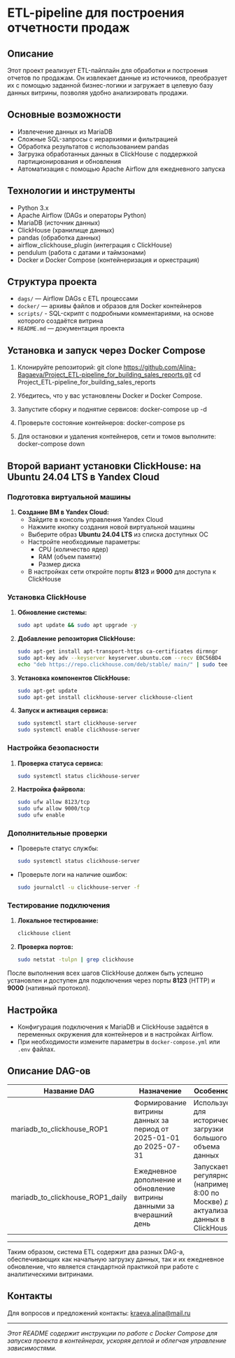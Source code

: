 #  ETL-pipeline для построения отчетности продаж

## Описание

Этот проект реализует ETL-пайплайн для обработки и построения отчетов по продажам. Он извлекает данные из источников, преобразует их с помощью заданной бизнес-логики и загружает в целевую базу данных витрины, позволяя удобно анализировать продажи.

## Основные возможности

- Извлечение данных из MariaDB
- Сложные SQL-запросы с иерархиями и фильтрацией
- Обработка результатов с использованием pandas
- Загрузка обработанных данных в ClickHouse с поддержкой партиционирования и обновления
- Автоматизация с помощью Apache Airflow для ежедневного запуска

## Технологии и инструменты

- Python 3.x
- Apache Airflow (DAGs и операторы Python)
- MariaDB (источник данных)
- ClickHouse (хранилище данных)
- pandas (обработка данных)
- airflow_clickhouse_plugin (интеграция с ClickHouse)
- pendulum (работа с датами и таймзонами)
- Docker и Docker Compose (контейнеризация и оркестрация)

## Структура проекта

- `dags/` — Airflow DAGs с ETL процессами
- `docker/` — архивы файлов и образов для Docker контейнеров
- `scripts/` - SQL-скрипт с подробными комментариями, на основе которого создаётся витрина
- `README.md` — документация проекта

## Установка и запуск через Docker Compose

1. Клонируйте репозиторий:
git clone https://github.com/Alina-Bagaeva/Project_ETL-pipeline_for_building_sales_reports.git
cd Project_ETL-pipeline_for_building_sales_reports

2. Убедитесь, что у вас установлены Docker и Docker Compose.

3. Запустите сборку и поднятие сервисов:
docker-compose up -d

4. Проверьте состояние контейнеров:
docker-compose ps

5. Для остановки и удаления контейнеров, сети и томов выполните:
docker-compose down

## Второй вариант установки ClickHouse: на Ubuntu 24.04 LTS в Yandex Cloud

### Подготовка виртуальной машины

1. **Создание ВМ в Yandex Cloud:**
   * Зайдите в консоль управления Yandex Cloud
   * Нажмите кнопку создания новой виртуальной машины
   * Выберите образ **Ubuntu 24.04 LTS** из списка доступных ОС
   * Настройте необходимые параметры:
     * CPU (количество ядер)
     * RAM (объем памяти)
     * Размер диска
   * В настройках сети откройте порты **8123** и **9000** для доступа к ClickHouse

### Установка ClickHouse

1. **Обновление системы:**
   ```bash
   sudo apt update && sudo apt upgrade -y
   ```

2. **Добавление репозитория ClickHouse:**
   ```bash
   sudo apt-get install apt-transport-https ca-certificates dirmngr
   sudo apt-key adv --keyserver keyserver.ubuntu.com --recv E0C56BD4
   echo "deb https://repo.clickhouse.com/deb/stable/ main/" | sudo tee /etc/apt/sources.list.d/clickhouse.list
   ```

3. **Установка компонентов ClickHouse:**
   ```bash
   sudo apt-get update
   sudo apt-get install clickhouse-server clickhouse-client
   ```

4. **Запуск и активация сервиса:**
   ```bash
   sudo systemctl start clickhouse-server
   sudo systemctl enable clickhouse-server
   ```

### Настройка безопасности

1. **Проверка статуса сервиса:**
   ```bash
   sudo systemctl status clickhouse-server
   ```

2. **Настройка файрвола:**
   ```bash
   sudo ufw allow 8123/tcp
   sudo ufw allow 9000/tcp
   sudo ufw enable
   ```

### Дополнительные проверки

* Проверьте статус службы:
  ```bash
  sudo systemctl status clickhouse-server
  ```

* Проверьте логи на наличие ошибок:
  ```bash
  sudo journalctl -u clickhouse-server -f
  ```

### Тестирование подключения

1. **Локальное тестирование:**
   ```bash
   clickhouse client
   ```

2. **Проверка портов:**
   ```bash
   sudo netstat -tulpn | grep clickhouse
   ```

После выполнения всех шагов ClickHouse должен быть успешно установлен и доступен для подключения через порты **8123** (HTTP) и **9000** (нативный протокол).

## Настройка

- Конфигурация подключения к MariaDB и ClickHouse задаётся в переменных окружения для контейнеров и в настройках Airflow.
- При необходимости измените параметры в `docker-compose.yml` или `.env` файлах.

## Описание DAG-ов

| Название DAG                        | Назначение                                                                                      | Особенности                                                                                         |
|-----------------------------------|------------------------------------------------------------------------------------------------|---------------------------------------------------------------------------------------------------|
| mariadb_to_clickhouse_ROP1         | Формирование витрины данных за период от 2025-01-01 до 2025-07-31                               | Используется для исторической загрузки большого объема данных                                      |
| mariadb_to_clickhouse_ROP1_daily   | Ежедневное дополнение и обновление витрины данными за вчерашний день                           | Запускается регулярно (например, в 8:00 по Москве) для актуализации данных в ClickHouse             |

---

Таким образом, система ETL содержит два разных DAG-а, обеспечивающих как начальную загрузку данных, так и их ежедневное обновление, что является стандартной практикой при работе с аналитическими витринами.
## Контакты

Для вопросов и предложений контакты: kraeva.alina@mail.ru

---

*Этот README содержит инструкции по работе с Docker Compose для запуска проекта в контейнерах, ускоряя деплой и облегчая управление зависимостями.*
